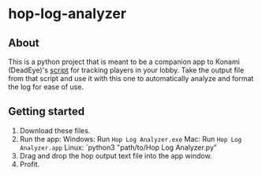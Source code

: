 # hop-log-analyzer

## About
This is a python project that is meant to be a companion app to Konami (DeadEye)'s [script](http://the-boat.ddns.net) for tracking players in your lobby. Take the output file from that script and use it with this one to automatically analyze and format the log for ease of use.

## Getting started
1. Download these files.
2. Run the app:
  Windows: Run `Hop Log Analyzer.exe`
  Mac: Run `Hop Log Analyzer.app`
  Linux: `python3 "path/to/Hop Log Analyzer.py"
3. Drag and drop the hop output text file into the app window.
4. Profit.
